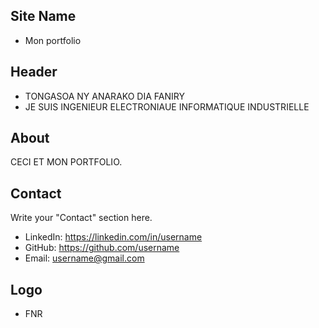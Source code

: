 ## Site Name

- Mon portfolio

## Header

- TONGASOA NY ANARAKO DIA FANIRY
- JE SUIS INGENIEUR ELECTRONIAUE INFORMATIQUE INDUSTRIELLE

## About

CECI ET MON PORTFOLIO.

## Contact

Write your "Contact" section here.

- LinkedIn: https://linkedin.com/in/username
- GitHub: https://github.com/username
- Email: username@gmail.com

## Logo

- FNR
